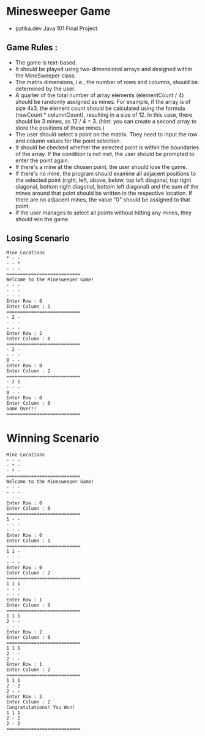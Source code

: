 # Minesweeper Game
- patika.dev Java 101 Final Project
## Game Rules :
- The game is text-based.
- It should be played using two-dimensional arrays and designed within the MineSweeper class.
- The matrix dimensions, i.e., the number of rows and columns, should be determined by the user.
- A quarter of the total number of array elements (elementCount / 4) should be randomly assigned as mines. For example, if the array is of size 4x3, the element count should be calculated using the formula (rowCount * columnCount), resulting in a size of 12. In this case, there should be 3 mines, as 12 / 4 = 3. (hint: you can create a second array to store the positions of these mines.)
- The user should select a point on the matrix. They need to input the row and column values for the point selection.
- It should be checked whether the selected point is within the boundaries of the array. If the condition is not met, the user should be prompted to enter the point again.
- If there's a mine at the chosen point, the user should lose the game.
- If there's no mine, the program should examine all adjacent positions to the selected point (right, left, above, below, top left diagonal, top right diagonal, bottom right diagonal, bottom left diagonal) and the sum of the mines around that point should be written in the respective location. If there are no adjacent mines, the value "0" should be assigned to that point.
- If the user manages to select all points without hitting any mines, they should win the game.

## Losing Scenario

``````
Mine Locations
* - -
- - *
- - -
===========================
Welcome to the Minesweeper Game!
- - - 
- - - 
- - -
Enter Row : 0
Enter Column : 1
===========================
- 2 -
- - -
- - -
Enter Row : 2
Enter Column : 0
===========================
- 2 -
- - -
0 - -
Enter Row : 0
Enter Column : 2
===========================
- 2 1
- - -
0 - -
Enter Row : 0
Enter Column : 0
Game Over!!
===========================
``````
# Winning Scenario

``````
Mine Locations
- - -
- * - 
- * - 
=========================== 
Welcome to the Minesweeper Game! 
- - - 
- - - 
- - - 
Enter Row : 0 
Enter Column : 0 
=========================== 
1 - - 
- - - 
- - - 
Enter Row : 0 
Enter Column : 1 
=========================== 
1 1 - 
- - - 
- - - 
Enter Row : 0 
Enter Column : 2 
=========================== 
1 1 1 
- - - 
- - - 
Enter Row : 1 
Enter Column : 0 
=========================== 
1 1 1 
2 - - 
- - - 
Enter Row : 2 
Enter Column : 0 
=========================== 
1 1 1 
2 - - 
2 - - 
Enter Row : 1 
Enter Column : 2 
=========================== 
1 1 1 
2 - 2 
2 - - 
Enter Row : 2 
Enter Column : 2 
Congratulations! You Won! 
1 1 1 
2 - 2 
2 - 2 
===========================
``````
